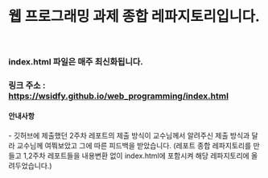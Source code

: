 # 웹 프로그래밍 과제 종합 레파지토리입니다.
<br>
<p>
  
### index.html 파일은 매주 최신화됩니다.
### 링크 주소 : https://wsidfy.github.io/web_programming/index.html
</p>

#### 안내사항
<p>
- 깃허브에 제출했던 2주차 레포트의 제출 방식이 교수님께서 알려주신 제출 방식과 달라 교수님께 여쭤보았고 그에 따른 피드백을 받았습니다.
  (레포트 종합 레파지토리를 만들고 1,2주차 레포트들을 내용변환 없이 index.html에 포함시켜 해당 레파지토리에 올려두었습니다.)
</p>
